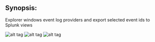 Synopsis:
-----------------------------------
Explorer windows event log providers and export selected event ids to Splunk views

![alt tag](https://github.com/dstaulcu/WinEventsToSplunkViews/blob/master/screenshots/capture1.JPG)
![alt tag](https://github.com/dstaulcu/WinEventsToSplunkViews/blob/master/screenshots/capture2.JPG)
![alt tag](https://github.com/dstaulcu/WinEventsToSplunkViews/blob/master/screenshots/capture3.JPG)


